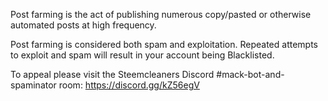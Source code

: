 Post farming is the act of publishing numerous copy/pasted or otherwise automated posts at high frequency. 

Post farming is considered both spam and exploitation. Repeated attempts to exploit and spam will result in your account being Blacklisted.

To appeal please visit the Steemcleaners Discord #mack-bot-and-spaminator room: https://discord.gg/kZ56egV
